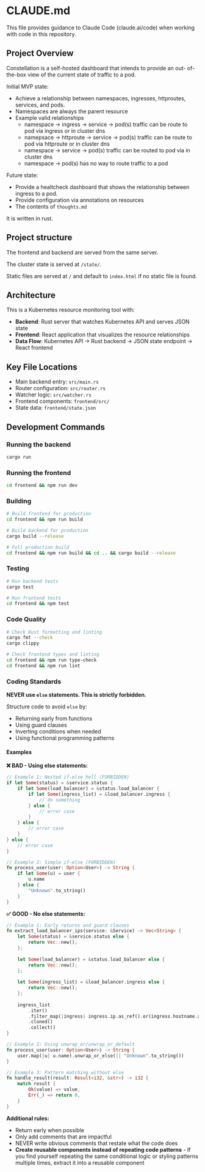 # CLAUDE.md

This file provides guidance to Claude Code (claude.ai/code) when working with code in this repository.

## Project Overview

Constellation is a self-hosted dashboard that intends to provide an out- of-the-box view of the current state of traffic to a pod.

Initial MVP state:
* Achieve a relationship between namespaces, ingresses, httproutes, services, and pods.
* Namespaces are always the parent resource
* Example valid relationships
    - namespace -> ingress -> service -> pod(s) traffic can be route to pod via ingress or in cluster dns
    - namepsace -> httproute -> service -> pod(s) traffic can be route to pod via httproute or in cluster dns
    - namespace -> service -> pod(s) traffic can be routed to pod via in cluster dns
    - namespace -> pod(s) has no way to route traffic to a pod

Future state: 
* Provide a healtcheck dashboard that shows the relationship between ingress to a pod.
* Provide configuration via annotations on resources
* The contents of `thoughts.md`

It is written in rust.

## Project structure

The frontend and backend are served from the same server.

The cluster state is served at `/state/`.

Static files are served at `/` and default to `index.html` if no static file is found.

## Architecture

This is a Kubernetes resource monitoring tool with:
- **Backend**: Rust server that watches Kubernetes API and serves JSON state
- **Frontend**: React application that visualizes the resource relationships
- **Data Flow**: Kubernetes API → Rust backend → JSON state endpoint → React frontend

## Key File Locations

- Main backend entry: `src/main.rs`
- Router configuration: `src/router.rs`
- Watcher logic: `src/watcher.rs`
- Frontend components: `frontend/src/`
- State data: `frontend/state.json`

## Development Commands

### Running the backend
```bash
cargo run
```

### Running the frontend
```bash
cd frontend && npm run dev
```

### Building
```bash
# Build frontend for production
cd frontend && npm run build

# Build backend for production
cargo build --release

# Full production build
cd frontend && npm run build && cd .. && cargo build --release
```

### Testing
```bash
# Run backend tests
cargo test

# Run frontend tests
cd frontend && npm test
```

### Code Quality
```bash
# Check Rust formatting and linting
cargo fmt --check
cargo clippy

# Check frontend types and linting
cd frontend && npm run type-check
cd frontend && npm run lint
```

### Coding Standards

**NEVER use `else` statements. This is strictly forbidden.**

Structure code to avoid `else` by:
- Returning early from functions
- Using guard clauses
- Inverting conditions when needed
- Using functional programming patterns

#### Examples

**❌ BAD - Using else statements:**
```rust
// Example 1: Nested if-else hell (FORBIDDEN)
if let Some(status) = &service.status {
    if let Some(load_balancer) = &status.load_balancer {
        if let Some(ingress_list) = &load_balancer.ingress {
            // do something
        } else {
            // error case
        }
    } else {
        // error case  
    }
} else {
    // error case
}

// Example 2: Simple if-else (FORBIDDEN)
fn process_user(user: Option<User>) -> String {
    if let Some(u) = user {
        u.name
    } else {
        "Unknown".to_string()
    }
}
```

**✅ GOOD - No else statements:**
```rust
// Example 1: Early returns and guard clauses
fn extract_load_balancer_ips(service: &Service) -> Vec<String> {
    let Some(status) = &service.status else {
        return Vec::new();
    };
    
    let Some(load_balancer) = &status.load_balancer else {
        return Vec::new();
    };
    
    let Some(ingress_list) = &load_balancer.ingress else {
        return Vec::new();
    };
    
    ingress_list
        .iter()
        .filter_map(|ingress| ingress.ip.as_ref().or(ingress.hostname.as_ref()))
        .cloned()
        .collect()
}

// Example 2: Using unwrap_or/unwrap_or_default
fn process_user(user: Option<User>) -> String {
    user.map(|u| u.name).unwrap_or_else(|| "Unknown".to_string())
}

// Example 3: Pattern matching without else
fn handle_result(result: Result<i32, &str>) -> i32 {
    match result {
        Ok(value) => value,
        Err(_) => return 0,
    }
}
```

**Additional rules:**
* Return early when possible
* Only add comments that are impactful
* NEVER write obvious comments that restate what the code does
* **Create reusable components instead of repeating code patterns** - If you find yourself repeating the same conditional logic or styling patterns multiple times, extract it into a reusable component